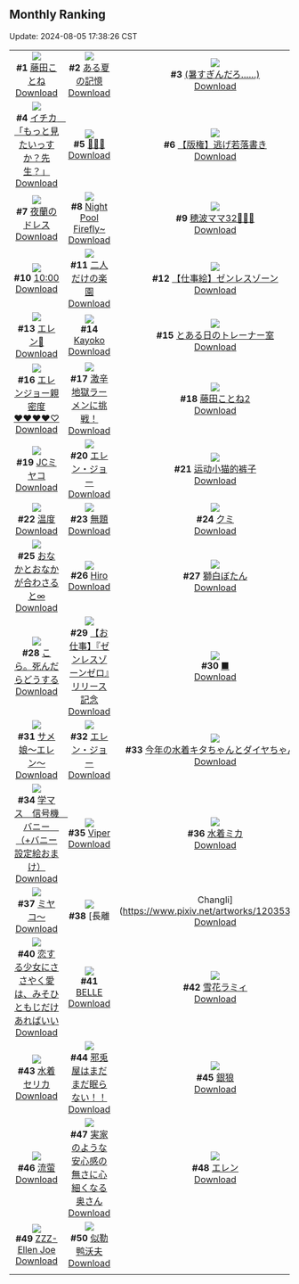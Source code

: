 ## Monthly Ranking
Update: 2024-08-05 17:38:26 CST

|      |      |      |
| :----: | :----: | :----: |
| ![](https://i.pixiv.re/c/240x480/img-master/img/2024/07/08/00/00/26/120337147_p0_master1200.jpg)<br>**#1** [藤田ことね](https://www.pixiv.net/artworks/120337147)<br>[Download](https://i.pixiv.re/img-original/img/2024/07/08/00/00/26/120337147_p0.jpg) | ![](https://i.pixiv.re/c/240x480/img-master/img/2024/07/07/00/00/33/120301131_p0_master1200.jpg)<br>**#2** [ある夏の記憶](https://www.pixiv.net/artworks/120301131)<br>[Download](https://i.pixiv.re/img-original/img/2024/07/07/00/00/33/120301131_p0.jpg) | ![](https://i.pixiv.re/c/240x480/img-master/img/2024/07/08/17/10/30/120353087_p0_master1200.jpg)<br>**#3** [(暑すぎんだろ……)](https://www.pixiv.net/artworks/120353087)<br>[Download](https://i.pixiv.re/img-original/img/2024/07/08/17/10/30/120353087_p0.jpg) |
| ![](https://i.pixiv.re/c/240x480/img-master/img/2024/07/07/08/00/08/120310029_p0_master1200.jpg)<br>**#4** [イチカ　「もっと見たいっすか？先生？」](https://www.pixiv.net/artworks/120310029)<br>[Download](https://i.pixiv.re/img-original/img/2024/07/07/08/00/08/120310029_p0.jpg) | ![](https://i.pixiv.re/c/240x480/img-master/img/2024/07/08/01/10/48/120339739_p0_master1200.jpg)<br>**#5** [🐠🐠🐠](https://www.pixiv.net/artworks/120339739)<br>[Download](https://i.pixiv.re/img-original/img/2024/07/08/01/10/48/120339739_p0.jpg) | ![](https://i.pixiv.re/c/240x480/img-master/img/2024/07/08/23/52/54/120364451_p0_master1200.jpg)<br>**#6** [【版権】逃げ若落書き](https://www.pixiv.net/artworks/120364451)<br>[Download](https://i.pixiv.re/img-original/img/2024/07/08/23/52/54/120364451_p0.png) |
| ![](https://i.pixiv.re/c/240x480/img-master/img/2024/07/08/17/22/45/120353316_p0_master1200.jpg)<br>**#7** [夜蘭のドレス](https://www.pixiv.net/artworks/120353316)<br>[Download](https://i.pixiv.re/img-original/img/2024/07/08/17/22/45/120353316_p0.png) | ![](https://i.pixiv.re/c/240x480/img-master/img/2024/07/08/01/05/27/120339629_p0_master1200.jpg)<br>**#8** [Night Pool Firefly~](https://www.pixiv.net/artworks/120339629)<br>[Download](https://i.pixiv.re/img-original/img/2024/07/08/01/05/27/120339629_p0.png) | ![](https://i.pixiv.re/c/240x480/img-master/img/2024/07/08/17/24/39/120353348_p0_master1200.jpg)<br>**#9** [穂波ママ32👨‍👩‍👧](https://www.pixiv.net/artworks/120353348)<br>[Download](https://i.pixiv.re/img-original/img/2024/07/08/17/24/39/120353348_p0.jpg) |
| ![](https://i.pixiv.re/c/240x480/img-master/img/2024/07/06/04/54/56/120275682_p0_master1200.jpg)<br>**#10** [10:00](https://www.pixiv.net/artworks/120275682)<br>[Download](https://i.pixiv.re/img-original/img/2024/07/06/04/54/56/120275682_p0.jpg) | ![](https://i.pixiv.re/c/240x480/img-master/img/2024/07/06/00/00/33/120269913_p0_master1200.jpg)<br>**#11** [二人だけの楽園](https://www.pixiv.net/artworks/120269913)<br>[Download](https://i.pixiv.re/img-original/img/2024/07/06/00/00/33/120269913_p0.png) | ![](https://i.pixiv.re/c/240x480/img-master/img/2024/07/08/00/00/03/120337029_p0_master1200.jpg)<br>**#12** [【仕事絵】ゼンレスゾーン](https://www.pixiv.net/artworks/120337029)<br>[Download](https://i.pixiv.re/img-original/img/2024/07/08/00/00/03/120337029_p0.png) |
| ![](https://i.pixiv.re/c/240x480/img-master/img/2024/07/08/00/19/10/120338146_p0_master1200.jpg)<br>**#13** [エレン🦈](https://www.pixiv.net/artworks/120338146)<br>[Download](https://i.pixiv.re/img-original/img/2024/07/08/00/19/10/120338146_p0.jpg) | ![](https://i.pixiv.re/c/240x480/img-master/img/2024/07/08/00/01/31/120337328_p0_master1200.jpg)<br>**#14** [Kayoko](https://www.pixiv.net/artworks/120337328)<br>[Download](https://i.pixiv.re/img-original/img/2024/07/08/00/01/31/120337328_p0.jpg) | ![](https://i.pixiv.re/c/240x480/img-master/img/2024/07/08/19/36/27/120356446_p0_master1200.jpg)<br>**#15** [とある日のトレーナー室](https://www.pixiv.net/artworks/120356446)<br>[Download](https://i.pixiv.re/img-original/img/2024/07/08/19/36/27/120356446_p0.jpg) |
| ![](https://i.pixiv.re/c/240x480/img-master/img/2024/07/07/20/38/37/120328553_p0_master1200.jpg)<br>**#16** [エレンジョー親密度♥♥♥♥♡](https://www.pixiv.net/artworks/120328553)<br>[Download](https://i.pixiv.re/img-original/img/2024/07/07/20/38/37/120328553_p0.png) | ![](https://i.pixiv.re/c/240x480/img-master/img/2024/07/09/15/34/26/120378889_p0_master1200.jpg)<br>**#17** [激辛地獄ラーメンに挑戦！](https://www.pixiv.net/artworks/120378889)<br>[Download](https://i.pixiv.re/img-original/img/2024/07/09/15/34/26/120378889_p0.png) | ![](https://i.pixiv.re/c/240x480/img-master/img/2024/07/08/16/42/39/120352588_p0_master1200.jpg)<br>**#18** [藤田ことね2](https://www.pixiv.net/artworks/120352588)<br>[Download](https://i.pixiv.re/img-original/img/2024/07/08/16/42/39/120352588_p0.png) |
| ![](https://i.pixiv.re/c/240x480/img-master/img/2024/07/08/00/00/30/120337166_p0_master1200.jpg)<br>**#19** [JCミヤコ](https://www.pixiv.net/artworks/120337166)<br>[Download](https://i.pixiv.re/img-original/img/2024/07/08/00/00/30/120337166_p0.png) | ![](https://i.pixiv.re/c/240x480/img-master/img/2024/07/09/00/00/18/120364761_p0_master1200.jpg)<br>**#20** [エレン・ジョー](https://www.pixiv.net/artworks/120364761)<br>[Download](https://i.pixiv.re/img-original/img/2024/07/09/00/00/18/120364761_p0.jpg) | ![](https://i.pixiv.re/c/240x480/img-master/img/2024/07/07/15/16/36/120318914_p0_master1200.jpg)<br>**#21** [运动小猫的裤子](https://www.pixiv.net/artworks/120318914)<br>[Download](https://i.pixiv.re/img-original/img/2024/07/07/15/16/36/120318914_p0.jpg) |
| ![](https://i.pixiv.re/c/240x480/img-master/img/2024/07/08/00/01/25/120337318_p0_master1200.jpg)<br>**#22** [温度](https://www.pixiv.net/artworks/120337318)<br>[Download](https://i.pixiv.re/img-original/img/2024/07/08/00/01/25/120337318_p0.jpg) | ![](https://i.pixiv.re/c/240x480/img-master/img/2024/07/08/00/48/47/120339145_p0_master1200.jpg)<br>**#23** [無題](https://www.pixiv.net/artworks/120339145)<br>[Download](https://i.pixiv.re/img-original/img/2024/07/08/00/48/47/120339145_p0.png) | ![](https://i.pixiv.re/c/240x480/img-master/img/2024/07/08/00/00/18/120337099_p0_master1200.jpg)<br>**#24** [クミ](https://www.pixiv.net/artworks/120337099)<br>[Download](https://i.pixiv.re/img-original/img/2024/07/08/00/00/18/120337099_p0.png) |
| ![](https://i.pixiv.re/c/240x480/img-master/img/2024/07/10/01/16/39/120394168_p0_master1200.jpg)<br>**#25** [おなかとおなかが合わさると∞](https://www.pixiv.net/artworks/120394168)<br>[Download](https://i.pixiv.re/img-original/img/2024/07/10/01/16/39/120394168_p0.jpg) | ![](https://i.pixiv.re/c/240x480/img-master/img/2024/07/08/18/42/26/120355144_p0_master1200.jpg)<br>**#26** [Hiro](https://www.pixiv.net/artworks/120355144)<br>[Download](https://i.pixiv.re/img-original/img/2024/07/08/18/42/26/120355144_p0.jpg) | ![](https://i.pixiv.re/c/240x480/img-master/img/2024/07/08/09/32/13/120346356_p0_master1200.jpg)<br>**#27** [獅白ぼたん](https://www.pixiv.net/artworks/120346356)<br>[Download](https://i.pixiv.re/img-original/img/2024/07/08/09/32/13/120346356_p0.png) |
| ![](https://i.pixiv.re/c/240x480/img-master/img/2024/07/16/20/31/38/120413856_p0_master1200.jpg)<br>**#28** [こら。死んだらどうする](https://www.pixiv.net/artworks/120413856)<br>[Download](https://i.pixiv.re/img-original/img/2024/07/16/20/31/38/120413856_p0.jpg) | ![](https://i.pixiv.re/c/240x480/img-master/img/2024/07/08/12/00/10/120348209_p0_master1200.jpg)<br>**#29** [【お仕事】『ゼンレスゾーンゼロ』リリース記念](https://www.pixiv.net/artworks/120348209)<br>[Download](https://i.pixiv.re/img-original/img/2024/07/08/12/00/10/120348209_p0.jpg) | ![](https://i.pixiv.re/c/240x480/img-master/img/2024/07/08/00/00/21/120337117_p0_master1200.jpg)<br>**#30** [■](https://www.pixiv.net/artworks/120337117)<br>[Download](https://i.pixiv.re/img-original/img/2024/07/08/00/00/21/120337117_p0.jpg) |
| ![](https://i.pixiv.re/c/240x480/img-master/img/2024/07/07/23/51/49/120336618_p0_master1200.jpg)<br>**#31** [サメ娘〜エレン〜](https://www.pixiv.net/artworks/120336618)<br>[Download](https://i.pixiv.re/img-original/img/2024/07/07/23/51/49/120336618_p0.jpg) | ![](https://i.pixiv.re/c/240x480/img-master/img/2024/07/10/00/00/11/120391896_p0_master1200.jpg)<br>**#32** [エレン・ジョー](https://www.pixiv.net/artworks/120391896)<br>[Download](https://i.pixiv.re/img-original/img/2024/07/10/00/00/11/120391896_p0.png) | ![](https://i.pixiv.re/c/240x480/img-master/img/2024/07/09/19/34/39/120383828_p0_master1200.jpg)<br>**#33** [今年の水着キタちゃんとダイヤちゃん！](https://www.pixiv.net/artworks/120383828)<br>[Download](https://i.pixiv.re/img-original/img/2024/07/09/19/34/39/120383828_p0.jpg) |
| ![](https://i.pixiv.re/c/240x480/img-master/img/2024/07/06/08/00/07/120278009_p0_master1200.jpg)<br>**#34** [学マス　信号機　バニー　（+バニー設定絵おまけ）](https://www.pixiv.net/artworks/120278009)<br>[Download](https://i.pixiv.re/img-original/img/2024/07/06/08/00/07/120278009_p0.jpg) | ![](https://i.pixiv.re/c/240x480/img-master/img/2024/07/08/00/00/24/120337136_p0_master1200.jpg)<br>**#35** [Viper](https://www.pixiv.net/artworks/120337136)<br>[Download](https://i.pixiv.re/img-original/img/2024/07/08/00/00/24/120337136_p0.jpg) | ![](https://i.pixiv.re/c/240x480/img-master/img/2024/07/09/11/30/11/120375130_p0_master1200.jpg)<br>**#36** [水着ミカ](https://www.pixiv.net/artworks/120375130)<br>[Download](https://i.pixiv.re/img-original/img/2024/07/09/11/30/11/120375130_p0.jpg) |
| ![](https://i.pixiv.re/c/240x480/img-master/img/2024/07/09/11/33/29/120375188_p0_master1200.jpg)<br>**#37** [ミヤコ〜](https://www.pixiv.net/artworks/120375188)<br>[Download](https://i.pixiv.re/img-original/img/2024/07/09/11/33/29/120375188_p0.jpg) | ![](https://i.pixiv.re/c/240x480/img-master/img/2024/07/08/17/30/23/120353486_p0_master1200.jpg)<br>**#38** [長離 | Changli](https://www.pixiv.net/artworks/120353486)<br>[Download](https://i.pixiv.re/img-original/img/2024/07/08/17/30/23/120353486_p0.jpg) | ![](https://i.pixiv.re/c/240x480/img-master/img/2024/07/08/11/32/38/120347770_p0_master1200.jpg)<br>**#39** [白銀ノエル](https://www.pixiv.net/artworks/120347770)<br>[Download](https://i.pixiv.re/img-original/img/2024/07/08/11/32/38/120347770_p0.jpg) |
| ![](https://i.pixiv.re/c/240x480/img-master/img/2024/07/08/00/00/23/120337128_p0_master1200.jpg)<br>**#40** [恋する少女にささやく愛は、みそひともじだけあればいい](https://www.pixiv.net/artworks/120337128)<br>[Download](https://i.pixiv.re/img-original/img/2024/07/08/00/00/23/120337128_p0.png) | ![](https://i.pixiv.re/c/240x480/img-master/img/2024/07/08/20/35/17/120357952_p0_master1200.jpg)<br>**#41** [BELLE](https://www.pixiv.net/artworks/120357952)<br>[Download](https://i.pixiv.re/img-original/img/2024/07/08/20/35/17/120357952_p0.jpg) | ![](https://i.pixiv.re/c/240x480/img-master/img/2024/07/08/09/30/50/120346340_p0_master1200.jpg)<br>**#42** [雪花ラミィ](https://www.pixiv.net/artworks/120346340)<br>[Download](https://i.pixiv.re/img-original/img/2024/07/08/09/30/50/120346340_p0.png) |
| ![](https://i.pixiv.re/c/240x480/img-master/img/2024/07/10/11/00/01/120401157_p0_master1200.jpg)<br>**#43** [水着セリカ](https://www.pixiv.net/artworks/120401157)<br>[Download](https://i.pixiv.re/img-original/img/2024/07/10/11/00/01/120401157_p0.png) | ![](https://i.pixiv.re/c/240x480/img-master/img/2024/07/08/21/00/08/120358638_p0_master1200.jpg)<br>**#44** [邪兎屋はまだまだ眠らない！！](https://www.pixiv.net/artworks/120358638)<br>[Download](https://i.pixiv.re/img-original/img/2024/07/08/21/00/08/120358638_p0.jpg) | ![](https://i.pixiv.re/c/240x480/img-master/img/2024/07/06/18/00/10/120289442_p0_master1200.jpg)<br>**#45** [銀狼](https://www.pixiv.net/artworks/120289442)<br>[Download](https://i.pixiv.re/img-original/img/2024/07/06/18/00/10/120289442_p0.jpg) |
| ![](https://i.pixiv.re/c/240x480/img-master/img/2024/07/08/19/19/06/120356057_p0_master1200.jpg)<br>**#46** [流萤](https://www.pixiv.net/artworks/120356057)<br>[Download](https://i.pixiv.re/img-original/img/2024/07/08/19/19/06/120356057_p0.jpg) | ![](https://i.pixiv.re/c/240x480/img-master/img/2024/07/08/00/08/30/120337725_p0_master1200.jpg)<br>**#47** [実家のような安心感の無さに心細くなる奥さん](https://www.pixiv.net/artworks/120337725)<br>[Download](https://i.pixiv.re/img-original/img/2024/07/08/00/08/30/120337725_p0.jpg) | ![](https://i.pixiv.re/c/240x480/img-master/img/2024/07/08/00/00/29/120337162_p0_master1200.jpg)<br>**#48** [エレン](https://www.pixiv.net/artworks/120337162)<br>[Download](https://i.pixiv.re/img-original/img/2024/07/08/00/00/29/120337162_p0.jpg) |
| ![](https://i.pixiv.re/c/240x480/img-master/img/2024/07/07/01/16/14/120304216_p0_master1200.jpg)<br>**#49** [ZZZ-Ellen Joe](https://www.pixiv.net/artworks/120304216)<br>[Download](https://i.pixiv.re/img-original/img/2024/07/07/01/16/14/120304216_p0.jpg) | ![](https://i.pixiv.re/c/240x480/img-master/img/2024/07/08/00/08/44/120337730_p0_master1200.jpg)<br>**#50** [似勒鸭沃夫](https://www.pixiv.net/artworks/120337730)<br>[Download](https://i.pixiv.re/img-original/img/2024/07/08/00/08/44/120337730_p0.jpg) |
|      |
